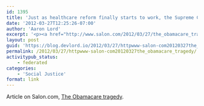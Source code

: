 ```yaml
---
id: 1395
title: 'Just as healthcare reform finally starts to work, the Supreme Court appears poised to destroy it'
date: '2012-03-27T12:25:26-07:00'
author: 'Aaron Lord'
excerpt: '<p><a href="http://www.salon.com/2012/03/27/the_obamacare_tragedy/" title="http://www.salon.com/2012/03/27/the_obamacare_tragedy/">http://www.salon.com/2012/03/27/the_obamacare_tragedy/</a></p>'
layout: post
guid: 'https://blog.devlord.io/2012/03/27/httpwww-salon-com20120327the_obamacare_tragedy/'
permalink: /2012/03/27/httpwww-salon-com20120327the_obamacare_tragedy/
activitypub_status:
    - federated
categories:
    - 'Social Justice'
format: link
---
```


Article on Salon.com, <a title="http://www.salon.com/2012/03/27/the_obamacare_tragedy/" href="http://www.salon.com/2012/03/27/the_obamacare_tragedy/">The Obamacare tragedy</a>.